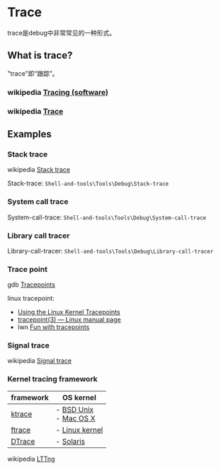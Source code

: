 # Trace

trace是debug中非常常见的一种形式。

## What is trace?

"trace"即“跟踪”。

### wikipedia [Tracing (software)](https://en.wikipedia.org/wiki/Tracing_(software))



### wikipedia [Trace](https://en.wikipedia.org/wiki/Trace)





## Examples



### Stack trace

wikipedia [Stack trace](https://en.wikipedia.org/wiki/Stack_trace)

Stack-trace: `Shell-and-tools\Tools\Debug\Stack-trace`



### System call trace

System-call-trace: `Shell-and-tools\Tools\Debug\System-call-trace`



### Library call tracer

Library-call-tracer: `Shell-and-tools\Tools\Debug\Library-call-tracer`



### Trace point

gdb [Tracepoints](https://sourceware.org/gdb/onlinedocs/gdb/Tracepoints.html)

linux tracepoint:

- [Using the Linux Kernel Tracepoints](https://www.kernel.org/doc/Documentation/trace/tracepoints.txt)
- [tracepoint(3) — Linux manual page](https://man7.org/linux/man-pages/man3/tracepoint.3.html)
- lwn [Fun with tracepoints](https://lwn.net/Articles/346470/)

### Signal trace

wikipedia [Signal trace](https://en.wikipedia.org/wiki/Signal_trace)





### Kernel tracing framework

| framework                                      | OS kernel                                                    |
| ---------------------------------------------- | ------------------------------------------------------------ |
| [ktrace](https://en.wikipedia.org/wiki/Ktrace) | - [BSD Unix](https://en.wikipedia.org/wiki/BSD_Unix) <br>- [Mac OS X](https://en.wikipedia.org/wiki/Mac_OS_X) |
| [ftrace](https://en.wikipedia.org/wiki/Ftrace) | - [Linux kernel](https://en.wikipedia.org/wiki/Linux_kernel) |
| [DTrace](https://en.wikipedia.org/wiki/DTrace) | - [Solaris](https://en.wikipedia.org/wiki/Solaris_(operating_system)) |

wikipedia [LTTng](https://en.wikipedia.org/wiki/LTTng)